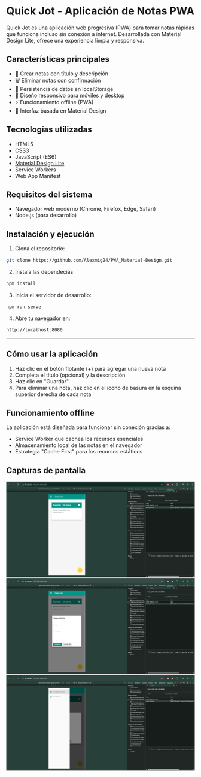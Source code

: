 # Quick Jot - Aplicación de Notas PWA

Quick Jot es una aplicación web progresiva (PWA) para tomar notas rápidas que funciona incluso sin conexión a internet. Desarrollada con Material Design Lite, ofrece una experiencia limpia y responsiva.

## Características principales

- 📝 Crear notas con título y descripción
- 🗑️ Eliminar notas con confirmación
- 💾 Persistencia de datos en localStorage
- 📱 Diseño responsivo para móviles y desktop
- ⚡ Funcionamiento offline (PWA)
- 🎨 Interfaz basada en Material Design

## Tecnologías utilizadas

- HTML5
- CSS3
- JavaScript (ES6)
- [Material Design Lite](https://getmdl.io/)
- Service Workers
- Web App Manifest

## Requisitos del sistema

- Navegador web moderno (Chrome, Firefox, Edge, Safari)
- Node.js (para desarrollo)

## Instalación y ejecución

1. Clona el repositorio:
```bash
git clone https://github.com/Alexmig24/PWA_Material-Design.git
```

2. Instala las dependecias
```bash
npm install
```

3. Inicia el servidor de desarrollo:
```bash
npm run serve
```

4. Abre tu navegador en:
```bash
http://localhost:8080
```
---
## Cómo usar la aplicación
1. Haz clic en el botón flotante (+) para agregar una nueva nota
2. Completa el título (opcional) y la descripción
3. Haz clic en "Guardar"
4. Para eliminar una nota, haz clic en el ícono de basura en la esquina superior derecha de cada nota

## Funcionamiento offline

La aplicación está diseñada para funcionar sin conexión gracias a:

- Service Worker que cachea los recursos esenciales
- Almacenamiento local de las notas en el navegador
- Estrategia "Cache First" para los recursos estáticos

## Capturas de pantalla
![Quick Jot Logo](src/assets/imgs/captura1.png)
![Quick Jot Logo](src/assets/imgs/captura2.png)
![Quick Jot Logo](src/assets/imgs/captura3.png)